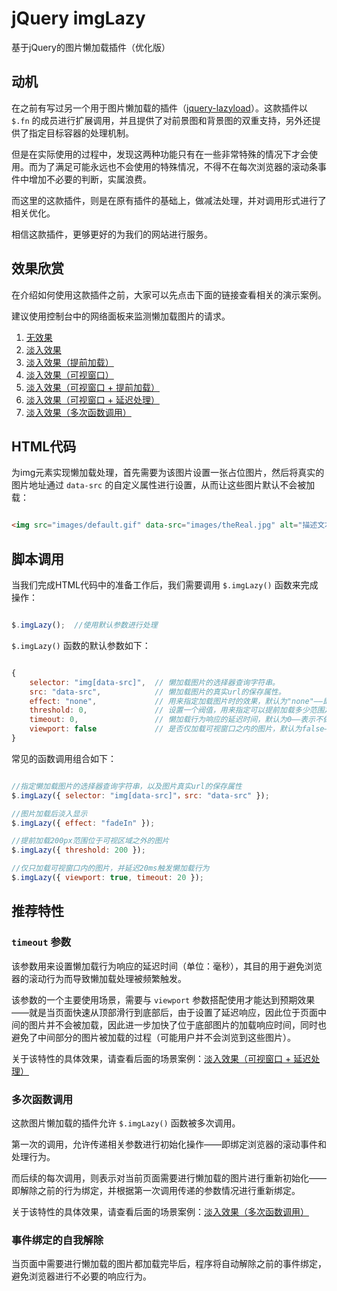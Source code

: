 # jQuery imgLazy

基于jQuery的图片懒加载插件（优化版）

## 动机

在之前有写过另一个用于图片懒加载的插件（[jquery-lazyload](https://github.com/springlong/jquery-lazyload)）。这款插件以 `$.fn` 的成员进行扩展调用，并且提供了对前景图和背景图的双重支持，另外还提供了指定目标容器的处理机制。

但是在实际使用的过程中，发现这两种功能只有在一些非常特殊的情况下才会使用。而为了满足可能永远也不会使用的特殊情况，不得不在每次浏览器的滚动条事件中增加不必要的判断，实属浪费。

而这里的这款插件，则是在原有插件的基础上，做减法处理，并对调用形式进行了相关优化。

相信这款插件，更够更好的为我们的网站进行服务。

## 效果欣赏

在介绍如何使用这款插件之前，大家可以先点击下面的链接查看相关的演示案例。

建议使用控制台中的网络面板来监测懒加载图片的请求。

1. [无效果](http://www.fedlife.cn/demo/jquery/jquery-imglazy/none.html)
2. [淡入效果](http://www.fedlife.cn/demo/jquery/jquery-imglazy/fadeIn.html)
3. [淡入效果（提前加载）](http://www.fedlife.cn/demo/jquery/jquery-imglazy/fadeIn-threshold.html)
4. [淡入效果（可视窗口）](http://www.fedlife.cn/demo/jquery/jquery-imglazy/fadeIn-viewport.html)
5. [淡入效果（可视窗口 + 提前加载）](http://www.fedlife.cn/demo/jquery/jquery-imglazy/fadeIn-viewport-threshold.html)
6. [淡入效果（可视窗口 + 延迟处理）](http://www.fedlife.cn/demo/jquery/jquery-imglazy/fadeIn-viewport-timeout.html)
7. [淡入效果（多次函数调用）](http://www.fedlife.cn/demo/jquery/jquery-imglazy/fadeIn-more-than-once.html)


## HTML代码

为img元素实现懒加载处理，首先需要为该图片设置一张占位图片，然后将真实的图片地址通过 `data-src` 的自定义属性进行设置，从而让这些图片默认不会被加载：

```html

<img src="images/default.gif" data-src="images/theReal.jpg" alt="描述文本">

```


## 脚本调用

当我们完成HTML代码中的准备工作后，我们需要调用 `$.imgLazy()` 函数来完成操作：

```js

$.imgLazy();  //使用默认参数进行处理

```

`$.imgLazy()` 函数的默认参数如下：

```js

{
	selector: "img[data-src]",  // 懒加载图片的选择器查询字符串。
	src: "data-src",  			// 懒加载图片的真实url的保存属性。
	effect: "none",   			// 用来指定加载图片时的效果，默认为"none"——即无效果，另外"fadeIn"——表示淡入效果。
	threshold: 0, 				// 设置一个阀值，用来指定可以提前加载多少范围之外的图片。默认为0——不提前加载。
	timeout: 0, 				// 懒加载行为响应的延迟时间，默认为0——表示不做延迟处理。
	viewport: false 			// 是否仅加载可视窗口之内的图片，默认为false——表示将加载可视窗口内以及位于之前的所有图片。
}

```

常见的函数调用组合如下：

```js

//指定懒加载图片的选择器查询字符串，以及图片真实url的保存属性
$.imgLazy({ selector: "img[data-src]"，src: "data-src" });

//图片加载后淡入显示
$.imgLazy({ effect: "fadeIn" });

//提前加载200px范围位于可视区域之外的图片
$.imgLazy({ threshold: 200 });

//仅只加载可视窗口内的图片，并延迟20ms触发懒加载行为
$.imgLazy({ viewport: true, timeout: 20 });

```

## 推荐特性

### `timeout` 参数

该参数用来设置懒加载行为响应的延迟时间（单位：毫秒），其目的用于避免浏览器的滚动行为而导致懒加载处理被频繁触发。

该参数的一个主要使用场景，需要与 `viewport` 参数搭配使用才能达到预期效果——就是当页面快速从顶部滑行到底部后，由于设置了延迟响应，因此位于页面中间的图片并不会被加载，因此进一步加快了位于底部图片的加载响应时间，同时也避免了中间部分的图片被加载的过程（可能用户并不会浏览到这些图片）。

关于该特性的具体效果，请查看后面的场景案例：[淡入效果（可视窗口 + 延迟处理）](http://www.fedlife.cn/demo/jquery/jquery-imglazy/fadeIn-viewport-timeout.html)

### 多次函数调用

这款图片懒加载的插件允许 `$.imgLazy()` 函数被多次调用。

第一次的调用，允许传递相关参数进行初始化操作——即绑定浏览器的滚动事件和处理行为。

而后续的每次调用，则表示对当前页面需要进行懒加载的图片进行重新初始化——即解除之前的行为绑定，并根据第一次调用传递的参数情况进行重新绑定。

关于该特性的具体效果，请查看后面的场景案例：[淡入效果（多次函数调用）](http://www.fedlife.cn/demo/jquery/jquery-imglazy/fadeIn-more-than-once.html)

### 事件绑定的自我解除

当页面中需要进行懒加载的图片都加载完毕后，程序将自动解除之前的事件绑定，避免浏览器进行不必要的响应行为。